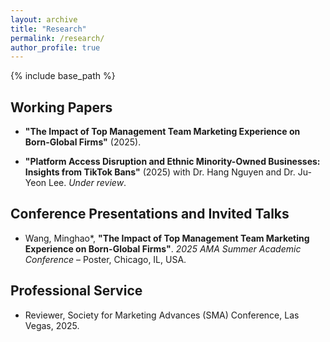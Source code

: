 ```yaml
---
layout: archive
title: "Research"
permalink: /research/
author_profile: true
---
```


{% include base_path %}

## Working Papers

- **"The Impact of Top Management Team Marketing Experience on Born-Global Firms"** (2025).

- **"Platform Access Disruption and Ethnic Minority-Owned Businesses: Insights from TikTok Bans"** (2025) with Dr. Hang Nguyen and Dr. Ju-Yeon Lee. *Under review*.

## Conference Presentations and Invited Talks

- Wang, Minghao*, **"The Impact of Top Management Team Marketing Experience on Born-Global Firms"**. *2025 AMA Summer Academic Conference* – Poster, Chicago, IL, USA.

## Professional Service

- Reviewer, Society for Marketing Advances (SMA) Conference, Las Vegas, 2025.